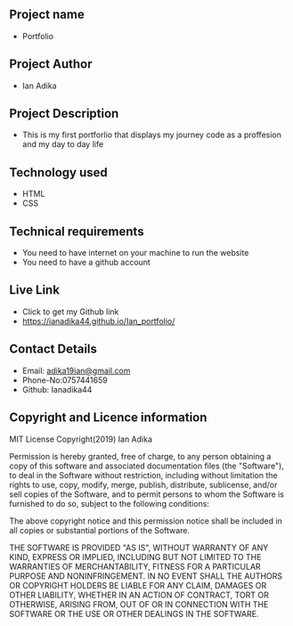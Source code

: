  ## Project name
- Portfolio

 ## Project Author
- Ian Adika

 ## Project Description
 - This is my first portforlio that displays my journey code as a proffesion and my day to day life
 
 ## Technology used
 - HTML
 - CSS 

 ## Technical requirements
 * You need to have internet on your machine to run the website
 * You need to have a github account

 ## Live Link
  - Click to get my Github link
  -  https://ianadika44.github.io/Ian_portfolio/
 ## Contact Details
  - Email: adika19ian@gmail.com
  - Phone-No:0757441659
  - Github: Ianadika44
 ## Copyright and Licence information 
 MIT License
Copyright(2019) Ian Adika

Permission is hereby granted, free of charge, to any person obtaining a copy
of this software and associated documentation files (the "Software"), to deal
in the Software without restriction, including without limitation the rights
to use, copy, modify, merge, publish, distribute, sublicense, and/or sell
copies of the Software, and to permit persons to whom the Software is
furnished to do so, subject to the following conditions:

The above copyright notice and this permission notice shall be included in all
copies or substantial portions of the Software.

THE SOFTWARE IS PROVIDED "AS IS", WITHOUT WARRANTY OF ANY KIND, EXPRESS OR
IMPLIED, INCLUDING BUT NOT LIMITED TO THE WARRANTIES OF MERCHANTABILITY,
FITNESS FOR A PARTICULAR PURPOSE AND NONINFRINGEMENT. IN NO EVENT SHALL THE
AUTHORS OR COPYRIGHT HOLDERS BE LIABLE FOR ANY CLAIM, DAMAGES OR OTHER
LIABILITY, WHETHER IN AN ACTION OF CONTRACT, TORT OR OTHERWISE, ARISING FROM,
OUT OF OR IN CONNECTION WITH THE SOFTWARE OR THE USE OR OTHER DEALINGS IN THE
SOFTWARE.
